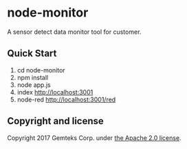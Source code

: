 # node-monitor

A sensor detect data monitor tool for customer.

## Quick Start

1. cd node-monitor
2. npm install
3. node app.js
4. index <http://localhost:3001>
5. node-red <http://localhost:3001/red>


## Copyright and license

Copyright 2017 Gemteks Corp. under [the Apache 2.0 license](LICENSE).
